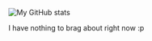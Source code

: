 ![My GitHub stats](https://stats-cmrh8qkee-jxcky120.vercel.app/api?username=Jxcky120&show_icons=true&theme=tokyonight)

I have nothing to brag about right now :p
